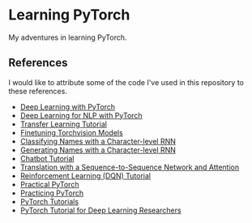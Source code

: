 # Learning PyTorch
My adventures in learning PyTorch.

## References
I would like to attribute some of the code I've used in this repository to these references.
- [Deep Learning with PyTorch](https://github.com/udacity/DL_PyTorch)
- [Deep Learning for NLP with PyTorch](https://pytorch.org/tutorials/beginner/deep_learning_nlp_tutorial.html)
- [Transfer Learning Tutorial](https://pytorch.org/tutorials/beginner/transfer_learning_tutorial.html)
- [Finetuning Torchvision Models](https://pytorch.org/tutorials/beginner/finetuning_torchvision_models_tutorial.html)
- [Classifying Names with a Character-level RNN](https://pytorch.org/tutorials/intermediate/char_rnn_classification_tutorial.html)
- [Generating Names with a Character-level RNN](https://pytorch.org/tutorials/intermediate/char_rnn_generation_tutorial.html)
- [Chatbot Tutorial](https://pytorch.org/tutorials/beginner/chatbot_tutorial.html)
- [Translation with a Sequence-to-Sequence Network and Attention](https://pytorch.org/tutorials/intermediate/seq2seq_translation_tutorial.html)
- [Reinforcement Learning (DQN) Tutorial](https://pytorch.org/tutorials/intermediate/reinforcement_q_learning.html)
- [Practical PyTorch](https://github.com/spro/practical-pytorch)
- [Practicing PyTorch](https://github.com/keon/pytorch-exercises)
- [PyTorch Tutorials](https://github.com/MorvanZhou/PyTorch-Tutorial)
- [PyTorch Tutorial for Deep Learning Researchers](https://github.com/yunjey/pytorch-tutorial)
